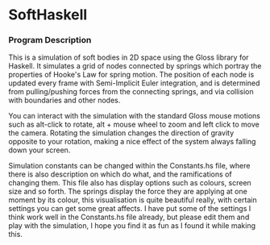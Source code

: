 # SoftHaskell

### Program Description

This is a simulation of soft bodies in 2D space using the Gloss library for Haskell.
It simulates a grid of nodes connected by springs which portray the properties of Hooke's Law for spring motion.
The position of each node is updated every frame with Semi-Implicit Euler integration, and is determined from pulling/pushing forces from the connecting springs, and via collision with boundaries and other nodes.

You can interact with the simulation with the standard Gloss mouse motions such as alt-click to rotate, alt + mouse wheel to zoom and left click to move the camera.
Rotating the simulation changes the direction of gravity opposite to your rotation, making a nice effect of the system always falling down your screen.

Simulation constants can be changed within the Constants.hs file, where there is also description on which do what, and the ramifications of changing them.
This file also has display options such as colours, screen size and so forth.
The springs display the force they are applying at one moment by its colour, this visualisation is quite beautiful really, with certain settings you can get some great affects.
I have put some of the settings I think work well in the Constants.hs file already, but please edit them and play with the simulation, I hope you find it as fun as I found it while making this.


